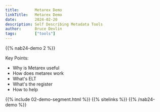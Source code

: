 ```yaml
---
title:       Metarex Demo
linkTitle:   Metarex Demo
date:        2024-02-20
description: Self Describing Metadata Tools
author:      Bruce Devlin
tags:        ["tools"]
---
```


{{% nab24-demo 2 %}}

Key Points:

* Why is Metarex useful
* How does metarex work
* What's ELT
* What's the register
* How to help

{{% include 02-demo-segment.html %}}
{{% sitelinks %}}
{{% /nab24-demo %}}
